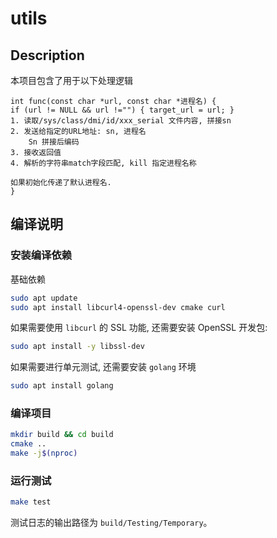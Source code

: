 # utils

## Description

本项目包含了用于以下处理逻辑

    int func(const char *url, const char *进程名) {
    if (url != NULL && url !="") { target_url = url; }
    1. 读取/sys/class/dmi/id/xxx_serial 文件内容, 拼接sn
    2. 发送给指定的URL地址: sn, 进程名
        Sn 拼接后编码
    3. 接收返回值
    4. 解析的字符串match字段匹配, kill 指定进程名称

    如果初始化传递了默认进程名.
    }

## 编译说明

### 安装编译依赖

基础依赖

```bash
sudo apt update
sudo apt install libcurl4-openssl-dev cmake curl
```

如果需要使用 `libcurl` 的 SSL 功能, 还需要安装 OpenSSL 开发包:

```bash
sudo apt install -y libssl-dev
```

如果需要进行单元测试, 还需要安装 `golang` 环境

```bash
sudo apt install golang
```

### 编译项目

```bash
mkdir build && cd build
cmake ..
make -j$(nproc)
```

### 运行测试

```bash
make test
```

测试日志的输出路径为 `build/Testing/Temporary`。
